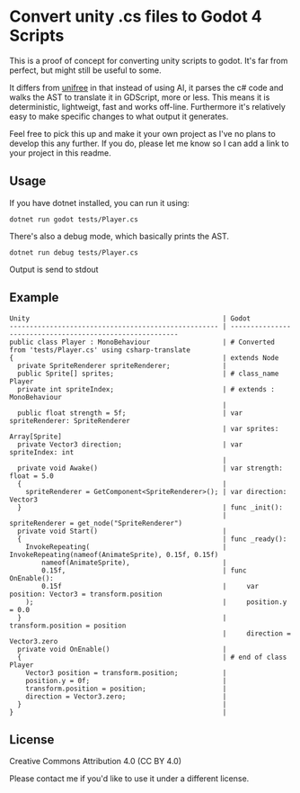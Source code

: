 # Convert unity .cs files to Godot 4 Scripts

This is a proof of concept for converting unity scripts to godot. It's far from perfect, but might still be useful to some.

It differs from [unifree](https://github.com/ProjectUnifree/unifree) in that instead of using AI, it parses the c# code and walks the AST to translate it in GDScript, more or less. This means it is deterministic, lightweigt, fast and works off-line. Furthermore it's relatively easy to make specific changes to what output it generates.

Feel free to pick this up and make it your own project as I've no plans to develop this any further. If you do, please let me know so I can add a link to your project in this readme.

## Usage

If you have dotnet installed, you can run it using:

```
dotnet run godot tests/Player.cs
```

There's also a debug mode, which basically prints the AST.

```
dotnet run debug tests/Player.cs
```

Output is send to stdout

## Example

```
Unity                                                | Godot
---------------------------------------------------- | ---------------------------------------------------------
public class Player : MonoBehaviour                  | # Converted from 'tests/Player.cs' using csharp-translate
{                                                    | extends Node
  private SpriteRenderer spriteRenderer;             |
  public Sprite[] sprites;                           | # class_name Player
  private int spriteIndex;                           | # extends : MonoBehaviour
                                                     |
  public float strength = 5f;                        | var spriteRenderer: SpriteRenderer
                                                     | var sprites: Array[Sprite]
  private Vector3 direction;                         | var spriteIndex: int
                                                     |
  private void Awake()                               | var strength: float = 5.0
  {                                                  |
    spriteRenderer = GetComponent<SpriteRenderer>(); | var direction: Vector3
  }                                                  | func _init():
                                                     |     spriteRenderer = get_node("SpriteRenderer")
  private void Start()                               |
  {                                                  | func _ready():
    InvokeRepeating(                                 |     InvokeRepeating(nameof(AnimateSprite), 0.15f, 0.15f)
        nameof(AnimateSprite),                       |
        0.15f,                                       | func OnEnable():
        0.15f                                        |     var position: Vector3 = transform.position
    );                                               |     position.y = 0.0
  }                                                  |     transform.position = position
                                                     |     direction = Vector3.zero
  private void OnEnable()                            |
  {                                                  | # end of class Player
    Vector3 position = transform.position;           |
    position.y = 0f;                                 |
    transform.position = position;                   |
    direction = Vector3.zero;                        |
  }                                                  |
}                                                    |
```

## License
Creative Commons Attribution 4.0 (CC BY 4.0)

Please contact me if you'd like to use it under a different license.
